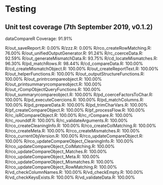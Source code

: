 # Testing

## Unit test coverage (7th September 2019, v0.1.2)

dataCompareR Coverage: 91.91%

R/out_saveReport.R: 0.00%
R/zzz.R: 0.00%
R/rco_createRowMatching.R: 76.00%
R/out_unifiedOutputGenerator.R: 91.24%
R/rc_coerceData.R: 92.59%
R/out_generateMismatchData.R: 93.75%
R/cd_locateMismatches.R: 96.30%
R/pd_matchRows.R: 98.44%
R/cd_compareData.R: 100.00%
R/cd_createMismatchObject.R: 100.00%
R/out_createReportText.R: 100.00%
R/out_helperFunctions.R: 100.00%
R/out_outputStructureFunctions.R: 100.00%
R/out_printrcompareobject.R: 100.00%
R/out_printsummaryrcompareobject.R: 100.00%
R/out_rCompObjectQueryFunctions.R: 100.00%
R/out_summaryrcompareobject.R: 100.00%
R/pd_coerceFactorsToChar.R: 100.00%
R/pd_executeCoercions.R: 100.00%
R/pd_matchColumns.R: 100.00%
R/pd_prepareData.R: 100.00%
R/pd_trimCharVars.R: 100.00%
R/pf_createCompareObject.R: 100.00%
R/pf_processFlow.R: 100.00%
R/rc_isRCompareObject.R: 100.00%
R/rc_rCompare.R: 100.00%
R/rc_rounddf.R: 100.00%
R/rc_validateArguments.R: 100.00%
R/rco_createCleaningInfo.R: 100.00%
R/rco_createColMatching.R: 100.00%
R/rco_createMeta.R: 100.00%
R/rco_createMismatches.R: 100.00%
R/rco_currentObjVersion.R: 100.00%
R/rco_updateCompareObject.R: 100.00%
R/rco_updateCompareObject_CleaningInfo.R: 100.00%
R/rco_updateCompareObject_ColMatching.R: 100.00%
R/rco_updateCompareObject_Matches.R: 100.00%
R/rco_updateCompareObject_Meta.R: 100.00%
R/rco_updateCompareObject_Mismatches.R: 100.00%
R/rco_updateCompareObject_RowMatching.R: 100.00%
R/vd_checkColumnNames.R: 100.00%
R/vd_checkEmpty.R: 100.00%
R/vd_checkKeysExists.R: 100.00%
R/vd_validateData.R: 100.00%
